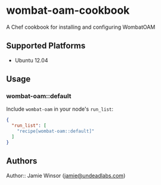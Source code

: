 # wombat-oam-cookbook

A Chef cookbook for installing and configuring WombatOAM

## Supported Platforms

* Ubuntu 12.04

## Usage

### wombat-oam::default

Include `wombat-oam` in your node's `run_list`:

```json
{
  "run_list": [
    "recipe[wombat-oam::default]"
  ]
}
```

## Authors

Author:: Jamie Winsor (<jamie@undeadlabs.com>)
